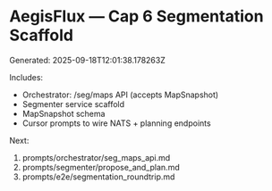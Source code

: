 # AegisFlux — Cap 6 Segmentation Scaffold
Generated: 2025-09-18T12:01:38.178263Z

Includes:
- Orchestrator: /seg/maps API (accepts MapSnapshot)
- Segmenter service scaffold
- MapSnapshot schema
- Cursor prompts to wire NATS + planning endpoints

Next:
1) prompts/orchestrator/seg_maps_api.md
2) prompts/segmenter/propose_and_plan.md
3) prompts/e2e/segmentation_roundtrip.md
